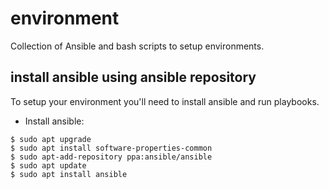 # environment
Collection of Ansible and bash scripts to setup environments.

## install ansible using ansible repository
To setup your environment you'll need to install ansible and run playbooks.

- Install ansible: 
```
$ sudo apt upgrade
$ sudo apt install software-properties-common
$ sudo apt-add-repository ppa:ansible/ansible
$ sudo apt update
$ sudo apt install ansible
```
